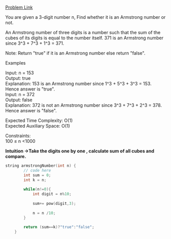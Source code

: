 [Problem Link](https://www.geeksforgeeks.org/problems/armstrong-numbers2727/1)<br>

You are given a 3-digit number n, Find whether it is an Armstrong number or not.<br>


An Armstrong number of three digits is a number such that the sum of the cubes of its digits is equal to the number itself. 371 is an Armstrong number since 3^3 + 7^3 + 1^3 = 371. <br>

Note: Return "true" if it is an Armstrong number else return "false".<br>

Examples<br>



Input: n = 153<br>
Output: true<br>
Explanation: 153 is an Armstrong number since 1^3 + 5^3 + 3^3 = 153. Hence answer is "true".<br>
Input: n = 372<br>
Output: false<br>
Explanation: 372 is not an Armstrong number since 3^3 + 7^3 + 2^3 = 378. Hence answer is "false".<br>

Expected Time Complexity: O(1)<br>
Expected Auxiliary Space: O(1) <br>

Constraints:<br>
100 ≤ n <1000 <br>

__Intuition ->Take the digits one by one , calculate sum of all cubes and compare.__<br>

```C++
string armstrongNumber(int n) {
        // code here
        int sum = 0;
        int k = n;
        
        while(n!=0){
            int digit = n%10;
            
            sum+= pow(digit,3);
            
            n = n /10;
        }
        
        return (sum==k)?"true":"false";
    }
```

